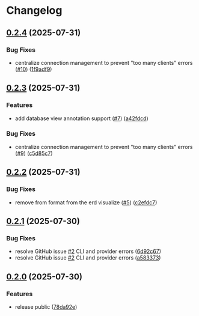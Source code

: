 # Changelog

## [0.2.4](https://github.com/seuros/rails_lens/compare/rails_lens/v0.2.3...rails_lens/v0.2.4) (2025-07-31)


### Bug Fixes

* centralize connection management to prevent "too many clients" errors ([#10](https://github.com/seuros/rails_lens/issues/10)) ([1f9adf9](https://github.com/seuros/rails_lens/commit/1f9adf9b7dd0648add324492189c1322726da52f))

## [0.2.3](https://github.com/seuros/rails_lens/compare/rails_lens/v0.2.2...rails_lens/v0.2.3) (2025-07-31)


### Features

* add database view annotation support ([#7](https://github.com/seuros/rails_lens/issues/7)) ([a42fdcd](https://github.com/seuros/rails_lens/commit/a42fdcdfe4da9e2a086488e0c5e0c72d2f3c5d3d))


### Bug Fixes

* centralize connection management to prevent "too many clients" errors ([#9](https://github.com/seuros/rails_lens/issues/9)) ([c5d85c7](https://github.com/seuros/rails_lens/commit/c5d85c7239d1eff49494a05582cb00a8e7402618))

## [0.2.2](https://github.com/seuros/rails_lens/compare/rails_lens/v0.2.1...rails_lens/v0.2.2) (2025-07-31)


### Bug Fixes

* remove from format from the erd visualize ([#5](https://github.com/seuros/rails_lens/issues/5)) ([c2efdc7](https://github.com/seuros/rails_lens/commit/c2efdc7011425fcd8b46dce54d811ce166b0c660))

## [0.2.1](https://github.com/seuros/rails_lens/compare/rails_lens/v0.2.0...rails_lens/v0.2.1) (2025-07-30)


### Bug Fixes

* resolve GitHub issue [#2](https://github.com/seuros/rails_lens/issues/2) CLI and provider errors ([6d92c67](https://github.com/seuros/rails_lens/commit/6d92c679f1da9186ec4f357c243b41bc57eecd94))
* resolve GitHub issue [#2](https://github.com/seuros/rails_lens/issues/2) CLI and provider errors ([a583373](https://github.com/seuros/rails_lens/commit/a583373b40ee7fdde32b3e97295448b1ecaa7ca5))

## [0.2.0](https://github.com/seuros/rails_lens/compare/rails_lens-v0.1.0...rails_lens/v0.2.0) (2025-07-30)


### Features

* release public ([78da92e](https://github.com/seuros/rails_lens/commit/78da92e5c788bbac71b5b2c36b5a1419b04350d2))
